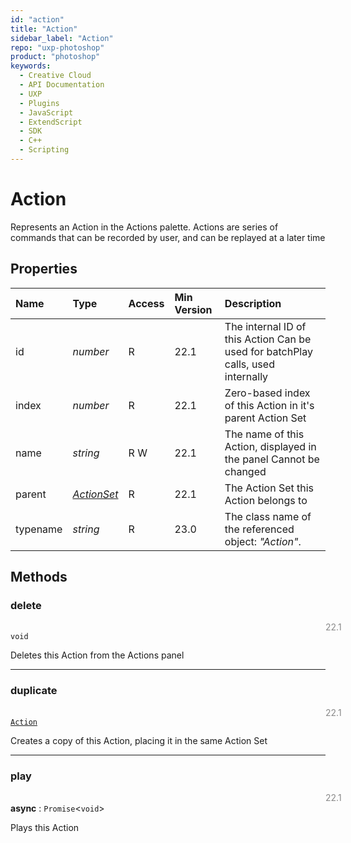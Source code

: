 ```yaml
---
id: "action"
title: "Action"
sidebar_label: "Action"
repo: "uxp-photoshop"
product: "photoshop"
keywords:
  - Creative Cloud
  - API Documentation
  - UXP
  - Plugins
  - JavaScript
  - ExtendScript
  - SDK
  - C++
  - Scripting
---
```


# Action

Represents an Action in the Actions palette.
Actions are series of commands that can be recorded by user, and can be replayed at a later time

## Properties

| Name | Type | Access | Min Version | Description |
| :------ | :------ | :------ | :------ | :------ |
| id | *number* | R | 22.1 | The internal ID of this Action Can be used for batchPlay calls, used internally |
| index | *number* | R | 22.1 | Zero-based index of this Action in it&#x27;s parent Action Set |
| name | *string* | R W | 22.1 | The name of this Action, displayed in the panel Cannot be changed |
| parent | [*ActionSet*](/ps_reference/classes/actionset/) | R | 22.1 | The Action Set this Action belongs to |
| typename | *string* | R | 23.0 | The class name of the referenced object: *&quot;Action&quot;*. |

## Methods

### delete
<span class="minversion" style="float:left; margin-left:36em; opacity:0.5;">22.1</span>

`void`

Deletes this Action from the Actions panel

___

### duplicate
<span class="minversion" style="float:left; margin-left:36em; opacity:0.5;">22.1</span>

[`Action`](/ps_reference/classes/action/)

Creates a copy of this Action, placing it in the same Action Set

___

### play
<span class="minversion" style="float:left; margin-left:36em; opacity:0.5;">22.1</span>

**async** : `Promise`<`void`\>

Plays this Action
